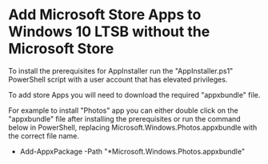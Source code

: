 # Add Microsoft Store Apps to Windows 10 LTSB without the Microsoft Store

To install the prerequisites for AppInstaller run the "AppInstaller.ps1" PowerShell script with a user account that has elevated privileges.

To add store Apps you will need to download the required "appxbundle" file. 

For example to install "Photos" app you can either double click on the "appxbundle" file after installing the prerequisites or run the command below in PowerShell, replacing Microsoft.Windows.Photos.appxbundle with the correct file name. 

  - Add-AppxPackage -Path "*Microsoft.Windows.Photos.appxbundle"
